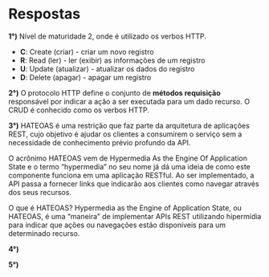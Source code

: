 # Respostas

**1°)** Nível de maturidade 2, onde é utilizado os verbos HTTP.

 * **C**: Create (criar) - criar um novo registro
 * **R**: Read (ler) - ler (exibir) as informações de um registro
 * **U**: Update (atualizar) - atualizar os dados do registro
 * **D**: Delete (apagar) - apagar um registro

**2°)** O protocolo HTTP define o conjunto de **métodos requisição** responsável por indicar a ação a ser executada para um dado recurso. O CRUD é conhecido como os verbos HTTP.

**3°)** HATEOAS é uma restrição que faz parte da arquitetura de aplicações REST, cujo objetivo é ajudar os clientes a consumirem o serviço sem a necessidade de conhecimento prévio profundo da API.

  O acrônimo HATEOAS vem de Hypermedia As the Engine Of Application State e o termo “hypermedia” no seu nome já dá uma ideia de como este componente funciona em uma aplicação RESTful. Ao ser implementado, a API passa a fornecer links que indicarão aos clientes como navegar através dos seus recursos.


  O que é HATEOAS?
Hypermedia as the Engine of Application State, ou HATEOAS, é uma “maneira” de implementar APIs REST utilizando hipermídia para indicar que ações ou navegações estão disponíveis para um determinado recurso.

**4°)** 

**5°)** 





